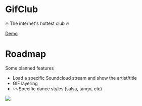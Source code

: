 # GifClub
🔥 The internet's hottest club 🔥

<a href="https://brainnews.github.io/gifclub/">Demo</a>

# Roadmap
Some planned features
- Load a specific Soundcloud stream and show the artist/title
- GIF layering
- ~~Specific dance styles (salsa, tango, etc)


<img src="https://media.giphy.com/media/3o7abxtmPxanzaESGY/giphy.gif">
